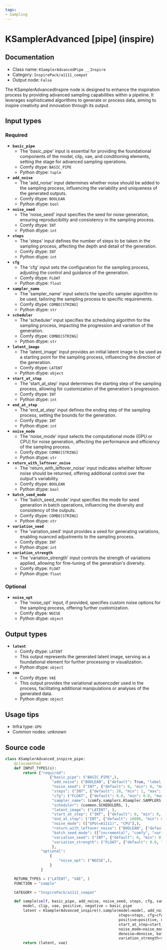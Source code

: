 ```yaml
---
tags:
- Sampling
---
```


# KSamplerAdvanced [pipe] (inspire)
## Documentation
- Class name: `KSamplerAdvancedPipe __Inspire`
- Category: `InspirePack/a1111_compat`
- Output node: `False`

The KSamplerAdvancedInspire node is designed to enhance the inspiration process by providing advanced sampling capabilities within a pipeline. It leverages sophisticated algorithms to generate or process data, aiming to inspire creativity and innovation through its output.
## Input types
### Required
- **`basic_pipe`**
    - The 'basic_pipe' input is essential for providing the foundational components of the model, clip, vae, and conditioning elements, setting the stage for advanced sampling operations.
    - Comfy dtype: `BASIC_PIPE`
    - Python dtype: `tuple`
- **`add_noise`**
    - The 'add_noise' input determines whether noise should be added to the sampling process, influencing the variability and uniqueness of the generated outputs.
    - Comfy dtype: `BOOLEAN`
    - Python dtype: `bool`
- **`noise_seed`**
    - The 'noise_seed' input specifies the seed for noise generation, ensuring reproducibility and consistency in the sampling process.
    - Comfy dtype: `INT`
    - Python dtype: `int`
- **`steps`**
    - The 'steps' input defines the number of steps to be taken in the sampling process, affecting the depth and detail of the generation.
    - Comfy dtype: `INT`
    - Python dtype: `int`
- **`cfg`**
    - The 'cfg' input sets the configuration for the sampling process, adjusting the control and guidance of the generation.
    - Comfy dtype: `FLOAT`
    - Python dtype: `float`
- **`sampler_name`**
    - The 'sampler_name' input selects the specific sampler algorithm to be used, tailoring the sampling process to specific requirements.
    - Comfy dtype: `COMBO[STRING]`
    - Python dtype: `str`
- **`scheduler`**
    - The 'scheduler' input specifies the scheduling algorithm for the sampling process, impacting the progression and variation of the generation.
    - Comfy dtype: `COMBO[STRING]`
    - Python dtype: `str`
- **`latent_image`**
    - The 'latent_image' input provides an initial latent image to be used as a starting point for the sampling process, influencing the direction of the generation.
    - Comfy dtype: `LATENT`
    - Python dtype: `object`
- **`start_at_step`**
    - The 'start_at_step' input determines the starting step of the sampling process, allowing for customization of the generation's progression.
    - Comfy dtype: `INT`
    - Python dtype: `int`
- **`end_at_step`**
    - The 'end_at_step' input defines the ending step of the sampling process, setting the bounds for the generation.
    - Comfy dtype: `INT`
    - Python dtype: `int`
- **`noise_mode`**
    - The 'noise_mode' input selects the computational mode (GPU or CPU) for noise generation, affecting the performance and efficiency of the sampling process.
    - Comfy dtype: `COMBO[STRING]`
    - Python dtype: `str`
- **`return_with_leftover_noise`**
    - The 'return_with_leftover_noise' input indicates whether leftover noise should be returned, offering additional control over the output's variability.
    - Comfy dtype: `BOOLEAN`
    - Python dtype: `bool`
- **`batch_seed_mode`**
    - The 'batch_seed_mode' input specifies the mode for seed generation in batch operations, influencing the diversity and consistency of the outputs.
    - Comfy dtype: `COMBO[STRING]`
    - Python dtype: `str`
- **`variation_seed`**
    - The 'variation_seed' input provides a seed for generating variations, enabling nuanced adjustments to the sampling process.
    - Comfy dtype: `INT`
    - Python dtype: `int`
- **`variation_strength`**
    - The 'variation_strength' input controls the strength of variations applied, allowing for fine-tuning of the generation's diversity.
    - Comfy dtype: `FLOAT`
    - Python dtype: `float`
### Optional
- **`noise_opt`**
    - The 'noise_opt' input, if provided, specifies custom noise options for the sampling process, offering further customization.
    - Comfy dtype: `NOISE`
    - Python dtype: `object`
## Output types
- **`latent`**
    - Comfy dtype: `LATENT`
    - This output represents the generated latent image, serving as a foundational element for further processing or visualization.
    - Python dtype: `object`
- **`vae`**
    - Comfy dtype: `VAE`
    - This output provides the variational autoencoder used in the process, facilitating additional manipulations or analyses of the generated data.
    - Python dtype: `object`
## Usage tips
- Infra type: `GPU`
- Common nodes: unknown


## Source code
```python
class KSamplerAdvanced_inspire_pipe:
    @classmethod
    def INPUT_TYPES(s):
        return {"required":
                    {"basic_pipe": ("BASIC_PIPE",),
                     "add_noise": ("BOOLEAN", {"default": True, "label_on": "enable", "label_off": "disable"}),
                     "noise_seed": ("INT", {"default": 0, "min": 0, "max": 0xffffffffffffffff}),
                     "steps": ("INT", {"default": 20, "min": 1, "max": 10000}),
                     "cfg": ("FLOAT", {"default": 8.0, "min": 0.0, "max": 100.0, "step":0.5, "round": 0.01}),
                     "sampler_name": (comfy.samplers.KSampler.SAMPLERS, ),
                     "scheduler": (common.SCHEDULERS, ),
                     "latent_image": ("LATENT", ),
                     "start_at_step": ("INT", {"default": 0, "min": 0, "max": 10000}),
                     "end_at_step": ("INT", {"default": 10000, "min": 0, "max": 10000}),
                     "noise_mode": (["GPU(=A1111)", "CPU"],),
                     "return_with_leftover_noise": ("BOOLEAN", {"default": False, "label_on": "enable", "label_off": "disable"}),
                     "batch_seed_mode": (["incremental", "comfy", "variation str inc:0.01", "variation str inc:0.05"],),
                     "variation_seed": ("INT", {"default": 0, "min": 0, "max": 0xffffffffffffffff}),
                     "variation_strength": ("FLOAT", {"default": 0.0, "min": 0.0, "max": 1.0, "step": 0.01}),
                     },
                "optional":
                    {
                        "noise_opt": ("NOISE",),
                    }
                }

    RETURN_TYPES = ("LATENT", "VAE", )
    FUNCTION = "sample"

    CATEGORY = "InspirePack/a1111_compat"

    def sample(self, basic_pipe, add_noise, noise_seed, steps, cfg, sampler_name, scheduler, latent_image, start_at_step, end_at_step, noise_mode, return_with_leftover_noise, denoise=1.0, batch_seed_mode="comfy", variation_seed=None, variation_strength=None, noise_opt=None):
        model, clip, vae, positive, negative = basic_pipe
        latent = KSamplerAdvanced_inspire().sample(model=model, add_noise=add_noise, noise_seed=noise_seed,
                                                   steps=steps, cfg=cfg, sampler_name=sampler_name, scheduler=scheduler,
                                                   positive=positive, negative=negative, latent_image=latent_image,
                                                   start_at_step=start_at_step, end_at_step=end_at_step,
                                                   noise_mode=noise_mode, return_with_leftover_noise=return_with_leftover_noise,
                                                   denoise=denoise, batch_seed_mode=batch_seed_mode, variation_seed=variation_seed,
                                                   variation_strength=variation_strength, noise_opt=noise_opt)[0]
        return (latent, vae)

```
